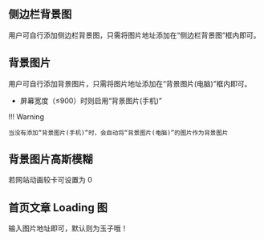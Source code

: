 ## 侧边栏背景图

用户可自行添加侧边栏背景图，只需将图片地址添加在“侧边栏背景图”框内即可。

## 背景图片

用户可自行添加背景图片，只需将图片地址添加在“背景图片(电脑)”框内即可。

- 屏幕宽度（≤900）时则启用“背景图片(手机)”

!!! Warning
    
    当没有添加“背景图片(手机)”时，会自动将“背景图片(电脑)”的图片作为背景图片

## 背景图片高斯模糊

若网站动画较卡可设置为 0

## 首页文章 Loading 图

输入图片地址即可，默认则为玉子哦！